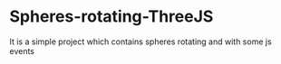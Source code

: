 # Spheres-rotating-ThreeJS
It is a simple project which contains spheres rotating and with some js events
